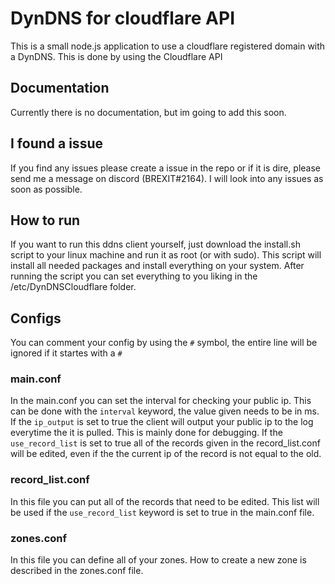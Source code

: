 # DynDNS for cloudflare API
This is a small node.js application to use a cloudflare registered domain with a DynDNS. This is done by using the Cloudflare API


## Documentation
Currently there is no documentation, but im going to add this soon.

## I found a issue
If you find any issues please create a issue in the repo or if it is dire, please send me a message on discord (BREXIT#2164). I will look into any issues as soon as possible.

## How to run
If you want to run this ddns client yourself, just download the install.sh script to your linux machine and run it as root (or with sudo). This script will install all needed packages and install everything on your system. After running the script you can set everything to you liking in the /etc/DynDNSCloudflare folder. 

## Configs
You can comment your config by using the `#` symbol, the entire line will be ignored if it startes with a `#`
### main.conf
In the main.conf you can set the interval for checking your public ip. This can be done with the `interval` keyword, the value given needs to be in ms. If the `ip_output` is set to true the client will output your public ip to the log everytime the it is pulled. This is mainly done for debugging. If the `use_record_list` is set to true all of the records given in the record_list.conf will be edited, even if the the current ip of the record is not equal to the old. 

### record_list.conf
In this file you can put all of the records that need to be edited. This list will be used if the `use_record_list` keyword is set to true in the main.conf file.

### zones.conf
In this file you can define all of your zones. How to create a new zone is described in the zones.conf file.